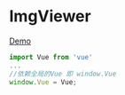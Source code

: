# ImgViewer

[Demo](https://shonesinglone.github.io/my-lib/#/PageImgViewer)

```js
import Vue from 'vue'
...
//依赖全局的Vue 即 window.Vue
window.Vue = Vue;
```
